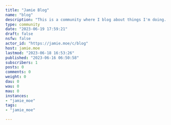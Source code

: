 ```yaml
---
title: "Jamie Blog" 
name: "blog"
description: "This is a community where I blog about things I'm doing. These will usually be relevant to the Fediverse, or generally just technical in nature."
type: community
date: "2023-06-19 17:59:21"
draft: false
nsfw: false
actor_id: "https://jamie.moe/c/blog"
host: jamie.moe
lastmod: "2023-06-18 16:53:26"
published: "2023-06-16 06:50:58"
subscribers: 1
posts: 0
comments: 0
weight: 0
dau: 0
wau: 0
mau: 0
instances:
- "jamie_moe"
tags: 
- "jamie_moe"

---
```

